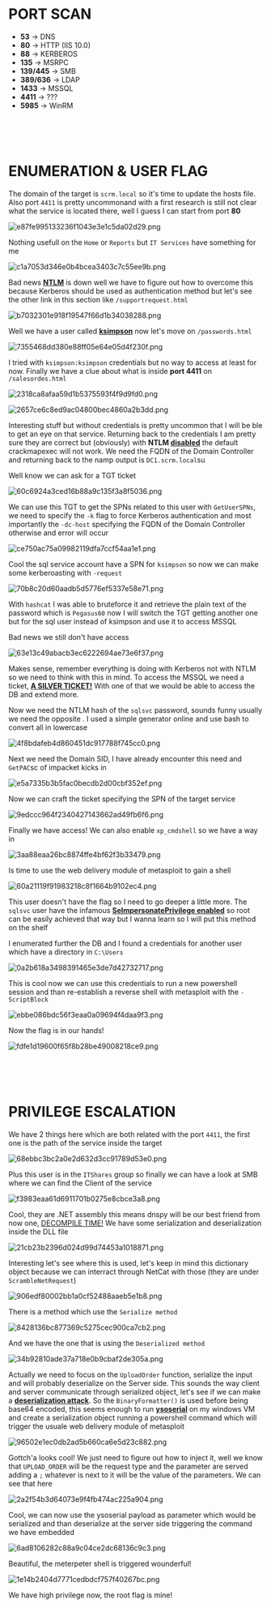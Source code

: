 # PORT SCAN
* **53** &#8594; DNS
* **80** &#8594; HTTP (IIS 10.0)
* **88** &#8594; KERBEROS
* **135** &#8594; MSRPC
* **139/445** &#8594; SMB
* **389/636** &#8594; LDAP
* **1433** &#8594; MSSQL
* **4411** &#8594; ???
* **5985** &#8594; WinRM

<br><br><br>

# ENUMERATION & USER FLAG
The domain of the target is `scrm.local` so it's time to update the hosts file. Also port `4411` is pretty uncommonand with a first research is still not clear what the service is located there, well I guess I can start from port **80**

![e87fe995133236f1043e3e1c5da02d29.png](img/e87fe995133236f1043e3e1c5da02d29.png)

Nothing usefull on the `Home` or `Reports` but `IT Services` have something for me

![c1a7053d346e0b4bcea3403c7c55ee9b.png](img/c1a7053d346e0b4bcea3403c7c55ee9b.png)

Bad news **<u>NTLM</u>** is down well we have to figure out how to overcome this because Kerberos should be used as authentication method but let's see the other link in this section like `/supportrequest.html`

![b7032301e918f19547f66d1b34038288.png](img/b7032301e918f19547f66d1b34038288.png)

Well we have a user called **<u>ksimpson</u>** now let's move on `/passwords.html`

![7355468dd380e88ff05e64e05d4f230f.png](img/7355468dd380e88ff05e64e05d4f230f.png)

I tried with `ksimpson:ksimpson` credentials but no way to access at least for now. Finally we have a clue about what is inside **port 4411** on `/salesordes.html`

![2318ca8afaa59d1b5375593f4f9d9fd0.png](img/2318ca8afaa59d1b5375593f4f9d9fd0.png)

![2657ce6c8ed9ac04800bec4860a2b3dd.png](img/2657ce6c8ed9ac04800bec4860a2b3dd.png)

Interesting stuff but without credentials is pretty uncommon that I will be ble to get an eye on that service.
Returning back to the credentials I am pretty sure they are correct but (obviously) with **NTLM <u>disabled</u>** the default crackmapexec will not work. We need the FQDN of the Domain Controller and returning back to the namp output is `DC1.scrm.local`su

Well know we can ask for a TGT ticket

![60c6924a3ced16b88a9c135f3a8f5036.png](img/60c6924a3ced16b88a9c135f3a8f5036.png)

We can use this TGT to get the SPNs related to this user with `GetUserSPNs`, we need to specify the `-k` flag to force Kerberos authentication and most importantly the `-dc-host` specifying the FQDN of the Domain Controller otherwise and error will occur

![ce750ac75a09982119dfa7ccf54aa1e1.png](img/ce750ac75a09982119dfa7ccf54aa1e1.png)

Cool the sql service account have a SPN for `ksimpson` so now we can make some kerberoasting with `-request`

![70b8c20d60aadb5d5776ef5337e58e71.png](img/70b8c20d60aadb5d5776ef5337e58e71.png)

With `hashcat` I was able to bruteforce it and retrieve the plain text of the password which is `Pegasus60` now I will switch the TGT getting another one but for the sql user instead of ksimpson and use it to access MSSQL

Bad news we still don't have access

![63e13c49abacb3ec6222694ae73e6f37.png](img/63e13c49abacb3ec6222694ae73e6f37.png)

Makes sense, remember everything is doing with Kerberos not with NTLM so we need to think with this in mind. To access the MSSQL we need a ticket, **<u>A SILVER TICKET!</u>** With one of that we would be able to access the DB and extend more.

Now we need the NTLM hash of the `sqlsvc` password, sounds funny usually we need the opposite . I used a simple generator online and use bash to convert all in lowercase

![4f8bdafeb4d860451dc917788f745cc0.png](img/4f8bdafeb4d860451dc917788f745cc0.png)

Next we need the Domain SID, I have already encounter this need and `GetPAC`sc of impacket kicks in

![e5a7335b3b5fac0becdb2d00cbf352ef.png](img/e5a7335b3b5fac0becdb2d00cbf352ef.png)

Now we can craft the ticket specifying the SPN of the target service

![9edccc964f2340427143662ad49fb6f6.png](img/9edccc964f2340427143662ad49fb6f6.png)

Finally we have access! We can also enable `xp_cmdshell` so we have a way in

![3aa88eaa26bc8874ffe4bf62f3b33479.png](img/3aa88eaa26bc8874ffe4bf62f3b33479.png)

Is time to use the web delivery module of metasploit to gain a shell

![60a21119f91983218c8f1664b9102ec4.png](img/60a21119f91983218c8f1664b9102ec4.png)

This user doesn't have the flag so I need to go deeper a little more. The `sqlsvc` user have the infamous **<u>SeImpersonatePrivilege enabled</u>** so root can be easily achieved that way but I wanna learn so I will put this method on the shelf 

I enumerated further the DB and I found a credentials for another user which have a directory in `C:\Users`

![0a2b618a3498391465e3de7d42732717.png](img/0a2b618a3498391465e3de7d42732717.png)

This is cool now we can use this credentials to run a new powershell session and than re-establish a reverse shell with metasploit with the `-ScriptBlock`

![ebbe086bdc56f3eaa0a09694f4daa9f3.png](img/ebbe086bdc56f3eaa0a09694f4daa9f3.png)

Now the flag is in our hands!

![fdfe1d19600f65f8b28be49008218ce9.png](img/fdfe1d19600f65f8b28be49008218ce9.png)

<br><br><br>

# PRIVILEGE ESCALATION

We have 2 things here which are both related with the port `4411`, the first one is the path of the service inside the target

![68ebbc3bc2a0e2d632d3cc91789d53e0.png](img/68ebbc3bc2a0e2d632d3cc91789d53e0.png)

Plus this user is in the `ITShares` group so finally we can have a look at SMB where we can find the Client of the service

![f3983eaa61d6911701b0275e8cbce3a8.png](img/f3983eaa61d6911701b0275e8cbce3a8.png)

Cool, they are .NET assembly this means dnspy will be our best friend from now one, <u>DECOMPILE TIME!</u>
We have some serialization and deserialization inside the DLL file

![21cb23b2396d024d99d74453a1018871.png](img/21cb23b2396d024d99d74453a1018871.png)

Interesting let's see where this is used, let's keep in mind this dictionary object because we can interract through NetCat with those (they are under `ScrambleNetRequest`)

![906edf80002bb1a0cf52488aaeb5e1b8.png](img/906edf80002bb1a0cf52488aaeb5e1b8.png)

There is a method which use the `Serialize method`

![8428136bc877369c5275cec900ca7cb2.png](img/8428136bc877369c5275cec900ca7cb2.png)

And we have the one that is using the `Deserialized method`

![34b92810ade37a718e0b9cbaf2de305a.png](img/34b92810ade37a718e0b9cbaf2de305a.png)

Actually we need to focus on the `UploadOrder` function, serialize the input and will probably deserialize on the Server side. This sounds the way client and server communicate through serialized object, let's see if we can make a **<u>deserialization attack</u>**. So the `BinaryFormatter()` is used before being base64 encoded, this seems enough to run **<u>ysoserial</u>** on my windows VM and create a serialization object running a powershell command which will trigger the usuale web delivery module of metasploit

![96502e1ec0db2ad5b660ca6e5d23c882.png](img/96502e1ec0db2ad5b660ca6e5d23c882.png)

Gottch'a looks cool! We just need to figure out how to inject it, well we know that `UPLOAD_ORDER` will be the request type and the parameter are served adding a `;` whatever is next to it will be the value of the parameters. We can see that here

![2a2f54b3d64073e9f4fb474ac225a904.png](img/2a2f54b3d64073e9f4fb474ac225a904.png)

Cool, we can now use the ysoserial payload as parameter which would be serialized and than deserialize at the server side triggering the command we have embedded

![6ad8106282c88a9c04ce2dc68136c9c3.png](img/6ad8106282c88a9c04ce2dc68136c9c3.png)

Beautiful, the meterpeter shell is triggered wounderful!

![1e14b2404d7771cedbdcf757f40267bc.png](img/1e14b2404d7771cedbdcf757f40267bc.png)

We have high privilege now, the root flag is mine!
